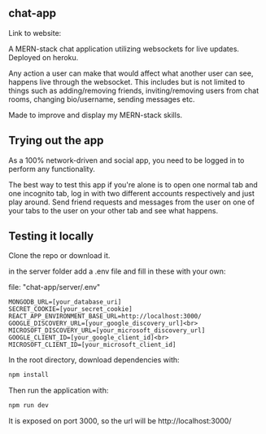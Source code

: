 ## chat-app

Link to website:

A MERN-stack chat application utilizing websockets for live updates. Deployed on heroku.

Any action a user can make that would affect what another user can see, happens live through the websocket.
This includes but is not limited to things such as adding/removing friends, inviting/removing users
from chat rooms, changing bio/username, sending messages etc.

Made to improve and display my MERN-stack skills.

## Trying out the app

As a 100% network-driven and social app, you need to be logged in to perform any functionality.

The best way to test this app if you're alone is to open one normal tab and one incognito tab, log in with two
different accounts respectively and just play around. Send friend requests and messages from the user on one of your tabs
to the user on your other tab and see what happens.

## Testing it locally

Clone the repo or download it.

in the server folder add a .env file and fill in these with your own:

file:  "chat-app/server/.env"
```
MONGODB_URL=[your_database_uri]
SECRET_COOKIE=[your_secret_cookie]
REACT_APP_ENVIRONMENT_BASE_URL=http://localhost:3000/
GOOGLE_DISCOVERY_URL=[your_google_discovery_url]<br>
MICROSOFT_DISCOVERY_URL=[your_microsoft_discovery_url]
GOOGLE_CLIENT_ID=[your_google_client_id]<br>
MICROSOFT_CLIENT_ID=[your_microsoft_client_id]
```


In the root directory, download dependencies with:

```bash
npm install
```

Then run the application with:

```bash
npm run dev
```

It is exposed on port 3000, so the url will be http://localhost:3000/
